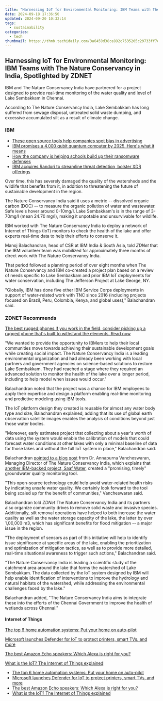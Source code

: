 ```yaml
---
title: "Harnessing IoT for Environmental Monitoring: IBM Teams with The Nature Conservancy in India, Spotlighted by ZDNET"
date: 2024-09-18 17:36:50
updated: 2024-09-20 10:32:14
tags:
  - sustainability
categories:
  - tech
thumbnail: https://thmb.techidaily.com/3a6450d38ce892c7535205c29733ff7dff27b71eb93bcfd6c5404c0b4c13772a.jpg
---
```


## Harnessing IoT for Environmental Monitoring: IBM Teams with The Nature Conservancy in India, Spotlighted by ZDNET

IBM and The Nature Conservancy India have partnered for a project designed to provide real-time monitoring of the water quality and level of Lake Sembakkam in Chennai. 

According to The Nature Conservancy India, Lake Sembakkam has long suffered from sewage disposal, untreated solid waste dumping, and excessive accumulated silt as a result of climate change. 

### IBM

* [These open source tools help companies spot bias in advertising](https://www.zdnet.com/article/ibms-new-open-source-tools-help-companies-spot-bias-in-advertising/)
* [IBM promises a 4,000 qubit quantum computer by 2025\. Here's what it means](https://www.zdnet.com/article/ibm-promises-a-4000-qubit-quantum-computer-by-2025-heres-what-it-means/)
* [How the company is helping schools build up their ransomware defenses](https://www.zdnet.com/article/ibm-is-helping-these-schools-build-up-their-ransomware-defences/)
* [IBM acquires Randori to streamline threat detection, bolster XDR offerings](https://www.zdnet.com/article/ibm-acquires-randori-to-streamline-threat-detection/)

Over time, this has severely damaged the quality of the watersheds and the wildlife that benefits from it, in addition to threatening the future of sustainable development in the region. 

The Nature Conservancy India said it uses a metric -- dissolved organic carbon (DOC) -- to measure the organic pollution of water and wastewater. Safe levels hover around 0-10mg/l. Lake Sembakkam's is in the range of 3-70mg/l (mean 24.70 mg/l), making it unpotable and unsurvivable for wildlife. 

IBM worked with The Nature Conservancy India to deploy a network of Internet of Things (IoT) monitors to check the health of the lake and offer experts real-time data to help their efforts to conserve it. 

Manoj Balachandran, head of CSR at IBM India & South Asia, told _ZDNet_ that the IBM volunteer team was mobilized for approximately three months of direct work with The Nature Conservancy India.

That period followed a planning period of over eight months when The Nature Conservancy and IBM co-created a project plan based on a review of needs specific to Lake Sembakkam and prior IBM IoT deployments for water conservation, including The Jefferson Project at Lake George, NY. 

"Globally, IBM has done five other IBM Service Corps deployments in support of water-related work with TNC since 2016 (including projects focused on Brazil, Peru, Colombia, Kenya, and global uses)," Balachandran said. 

### **ZDNET** Recommends

[The best rugged phones If you work in the field, consider picking up a rugged phone that's built to withstand the elements.  Read now](https://www.zdnet.com/article/best-rugged-phone/)

"We wanted to provide the opportunity to IBMers to help their local communities move towards achieving their sustainable development goals while creating social impact. The Nature Conservancy India is a leading environmental organization and had already been working with local partners and government agencies on science-based solutions to restore Lake Sembakkam. They had reached a stage where they required an advanced solution to monitor the health of the lake over a longer period, including to help model when issues would occur."

Balachandran noted that the project was a chance for IBM employees to apply their expertise and design a platform enabling real-time monitoring and predictive modeling using IBM tools. 

The IoT platform design they created is reusable for almost any water body type and size, Balachandran explained, adding that its use of global earth observation satellite images enables the analysis of conditions beyond just those water bodies. 

"Moreover, early estimates project that collecting about a year's worth of data using the system would enable the calibration of models that could forecast water conditions at other lakes with only a minimal baseline of data for those lakes and without the full IoT system in place," Balachandran said.

Balachandran [pointed to a blog post](https://www.ibm.com/blogs/corporate-social-responsibility/2021/12/water-conservancy-project-india/) from Dr. Annapurna Vancheswaran, Managing Director of The Nature Conservancy India, which explains that [another IBM-backed project, Saaf Water](https://www.zdnet.com/topic/developer/), created a "promising, timely" groundwater quality monitoring tool. 

"This open-source technology could help avoid water-related health risks by indicating unsafe water quality. We certainly look forward to the tool being scaled up for the benefit of communities," Vancheswaran said. 

Balachandran told _ZDNet_ The Nature Conservancy India and its partners also organize community drives to remove solid waste and invasive species. Additionally, silt removal operations have helped to both increase the water quality as well as the water storage capacity of the lake, the latter by over 1,00,000 m3, which has significant benefits for flood mitigation -- a major issue in the region.

"The deployment of sensors as part of this initiative will help to identify issue significance at specific areas of the lake, enabling the prioritization and optimization of mitigation tactics, as well as to provide more detailed, real-time situational awareness to trigger such actions," Balachandran said. 

"The Nature Conservancy India is leading a scientific study of the catchment area around the lake that forms the watershed of Lake Sembakkam. The data collected by the IoT system designed by IBM will help enable identification of interventions to improve the hydrology and natural habitats of the watershed, while addressing the environmental challenges faced by the lake."

Balachandran added, "The Nature Conservancy India aims to integrate these into the efforts of the Chennai Government to improve the health of wetlands across Chennai."

#### Internet of Things

[The top 6 home automation systems: Put your home on auto-pilot](https://www.zdnet.com/article/best-home-automation-system/ "The top 6 home automation systems: Put your home on auto-pilot")

[Microsoft launches Defender for IoT to protect printers, smart TVs, and more](https://www.zdnet.com/article/microsoft-launches-defender-for-iot-to-protect-printers-and-smart-tvs/ "Microsoft launches Defender for IoT to protect printers, smart TVs, and more")

[The best Amazon Echo speakers: Which Alexa is right for you?](https://www.zdnet.com/article/best-amazon-echo/ "The best Amazon Echo speakers: Which Alexa is right for you?")

[What is the IoT? The Internet of Things explained](https://www.zdnet.com/article/what-is-the-internet-of-things-everything-you-need-to-know-about-the-iot-right-now/ "What is the IoT? The Internet of Things explained")

* [The top 6 home automation systems: Put your home on auto-pilot](https://www.zdnet.com/article/best-home-automation-system/ "The top 6 home automation systems: Put your home on auto-pilot")
* [Microsoft launches Defender for IoT to protect printers, smart TVs, and more](https://www.zdnet.com/article/microsoft-launches-defender-for-iot-to-protect-printers-and-smart-tvs/ "Microsoft launches Defender for IoT to protect printers, smart TVs, and more")
* [The best Amazon Echo speakers: Which Alexa is right for you?](https://www.zdnet.com/article/best-amazon-echo/ "The best Amazon Echo speakers: Which Alexa is right for you?")
* [What is the IoT? The Internet of Things explained](https://www.zdnet.com/article/what-is-the-internet-of-things-everything-you-need-to-know-about-the-iot-right-now/ "What is the IoT? The Internet of Things explained")

<ins class="adsbygoogle"
     style="display:block"
     data-ad-format="autorelaxed"
     data-ad-client="ca-pub-7571918770474297"
     data-ad-slot="1223367746"></ins>



<ins class="adsbygoogle"
     style="display:block"
     data-ad-client="ca-pub-7571918770474297"
     data-ad-slot="8358498916"
     data-ad-format="auto"
     data-full-width-responsive="true"></ins>
